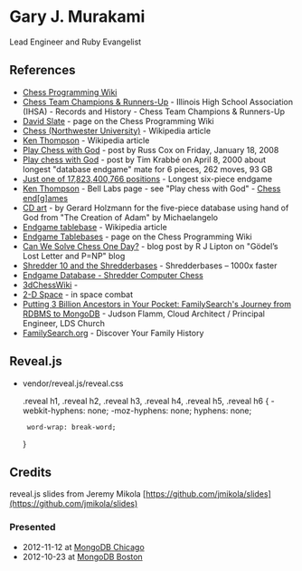 # Gary J. Murakami
Lead Engineer and Ruby Evangelist

## References

 * [Chess Programming Wiki](http://chessprogramming.wikispaces.com/)
 * [Chess Team Champions & Runners-Up](http://www.ihsa.org/SportsActivities/Chess/RecordsHistory.aspx) - Illinois High School Association (IHSA) - Records and History - Chess Team Champions & Runners-Up
 * [David Slate](http://chessprogramming.wikispaces.com/David+Slate) - page on the Chess Programming Wiki
 * [Chess (Northwester University)](http://en.wikipedia.org/wiki/Chess_%28Northwestern_University%29) - Wikipedia article
 * [Ken Thompson](http://en.wikipedia.org/wiki/Ken_Thompson) - Wikipedia article
 * [Play Chess with God](http://research.swtch.com/chess) - post by Russ Cox on Friday, January 18, 2008
 * [Play chess with God](http://timkr.home.xs4all.nl/chess2/diary_3.htm) - post by Tim Krabbé on April 8, 2000 about longest "database endgame" mate for 6 pieces, 262 moves, 93 GB
 * [Just one of 17,823,400,766 positions](http://www.chessbase.com/newsdetail.asp?newsid=239) - Longest six-piece endgame
 * [Ken Thompson](http://cm.bell-labs.com/who/ken/) - Bell Labs page - see "Play chess with God" - [Chess end\[g\]ames](http://cm.bell-labs.com/who/ken/chesseg.html)
 * [CD art](http://www.spinroot.com/gerard/img/holzmann-chess.gif) - by Gerard Holzmann for the five-piece database using hand of God from "The Creation of Adam" by Michaelangelo
 * [Endgame tablebase](http://en.wikipedia.org/wiki/Endgame_tablebase) - Wikipedia article
 * [Endgame Tablebases](http://chessprogramming.wikispaces.com/Endgame+Tablebases) - page on the Chess Programming Wiki
 * [Can We Solve Chess One Day?](http://rjlipton.wordpress.com/2010/05/12/can-we-solve-chess-one-day/) - blog post by R J Lipton on "Gödel’s Lost Letter and P=NP" blog
 * [Shredder 10 and the Shredderbases](http://www.chessbase.com/newsdetail.asp?newsid=3224) - Shredderbases – 1000x faster
 * [Endgame Database - Shredder Computer Chess](http://www.shredderchess.com/online-chess/online-databases/endgame-database.html)
 * [3dChessWiki](http://www.3dchessfederation.com/index.php/Main_Page) -
 * [2-D Space](http://tvtropes.org/pmwiki/pmwiki.php/Main/TwoDSpace?from=Main.Two-DSpace) - in space combat
 * [Putting 3 Billion Ancestors in Your Pocket: FamilySearch's Journey from RDBMS to MongoDB](http://www.10gen.com/presentations/putting-3-billion-ancestors-your-pocket-familysearchs-journey-rdbms-mongodb) - Judson Flamm, Cloud Architect / Principal Engineer, LDS Church
 * [FamilySearch.org](https://familysearch.org) - Discover Your Family History

## Reveal.js

 * vendor/reveal.js/reveal.css

    .reveal h1,
    .reveal h2,
    .reveal h3,
    .reveal h4,
    .reveal h5,
    .reveal h6 {
        -webkit-hyphens: none;
           -moz-hyphens: none;
                hyphens: none;

        word-wrap: break-word;
    }

## Credits

reveal.js slides from Jeremy Mikola [https://github.com/jmikola/slides](https://github.com/jmikola/slides)

### Presented

 * 2012-11-12 at [MongoDB Chicago](http://www.10gen.com/events/mongodb-chicago)
 * 2012-10-23 at [MongoDB Boston](http://www.10gen.com/events/mongodb-boston)
